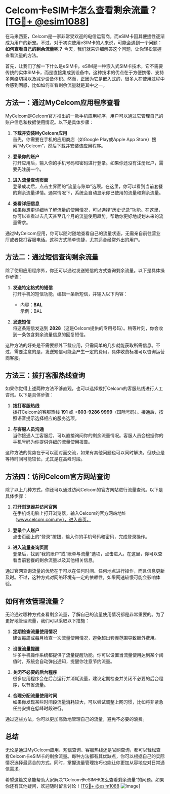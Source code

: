 # Celcom卡eSIM卡怎么查看剩余流量？[[TG💪+ @esim1088](https://t.me/s/esim1088)]

在马来西亚，Celcom是一家非常受欢迎的电信运营商，而eSIM卡因其便捷性逐渐成为用户的新宠。不过，对于初次使用eSIM卡的人来说，可能会遇到一个问题：**如何查看自己的剩余流量呢？** 今天，我们就来详细解答这个问题，让你轻松掌握查看流量的方法。

首先，让我们了解一下什么是eSIM卡。eSIM是一种嵌入式SIM卡技术，它不需要传统的实体SIM卡，而是直接集成到设备中。这种技术的优点在于方便携带、支持多网络切换以及减少设备体积。然而，正因为它是嵌入式的，很多人在使用过程中会感到困惑，比如如何查看剩余流量就是其中之一。

## 方法一：通过MyCelcom应用程序查看

MyCelcom是Celcom官方推出的一款手机应用程序，用户可以通过它管理自己的账户信息和数据使用情况。以下是具体步骤：

1. **下载并安装MyCelcom应用**  
   首先，你需要在手机的应用商店（如Google Play或Apple App Store）搜索“MyCelcom”，然后下载并安装该应用程序。

2. **登录你的账户**  
   打开应用后，输入你的手机号码和密码进行登录。如果你还没有注册账户，需要先注册一个。

3. **进入流量查询页面**  
   登录成功后，点击主界面的“流量与账单”选项。在这里，你可以看到当前套餐的剩余流量详情。通常情况下，系统会自动显示你已使用的流量和剩余流量。

4. **查看详细信息**  
   如果你想更详细地了解流量的使用情况，可以选择“历史记录”功能。在这里，你可以查看过去几天甚至几个月的流量使用趋势，帮助你更好地规划未来的流量需求。

通过MyCelcom应用，你可以随时随地查看自己的流量状态，无需亲自前往营业厅或者拨打客服电话。这种方式简单快捷，尤其适合经常外出的用户。

## 方法二：通过短信查询剩余流量

除了使用应用程序外，你还可以通过发送短信的方式查询剩余流量。以下是具体操作步骤：

1. **发送特定格式的短信**  
   打开手机的短信功能，编辑一条新短信，并输入以下内容：
   - 内容：**BAL**  
     示例：BAL  

2. **发送短信**  
   将这条短信发送到 **2828**（这是Celcom提供的专用号码）。稍等片刻，你会收到一条包含剩余流量信息的回复短信。

这种方法的好处是不需要额外下载应用，只需简单的几步就能获取所需信息。不过，需要注意的是，发送短信可能会产生一定的费用，具体收费标准可以咨询运营商客服。

## 方法三：拨打客服热线查询

如果你觉得上述两种方法不够直观，也可以选择拨打Celcom的客服热线进行人工咨询。以下是具体步骤：

1. **拨打客服热线**  
   拨打Celcom的客服热线 **191** 或 **+603-9286 9999**（国际号码）。接通后，按照语音提示选择相应的服务选项。

2. **与客服人员沟通**  
   当你接通人工客服后，可以直接询问你的剩余流量情况。客服人员会根据你的手机号码为你提供详细的流量使用报告。

这种方法的优势在于可以面对面交流，如果有其他问题也可以同时解决。但缺点是等待时间可能较长，尤其是在高峰时段。

## 方法四：访问Celcom官方网站查询

除了以上几种方式，你还可以通过访问Celcom的官方网站进行流量查询。以下是具体步骤：

1. **打开浏览器并访问官网**  
   在手机或电脑上打开浏览器，输入Celcom的官方网站地址（www.celcom.com.my），进入首页。

2. **登录个人账户**  
   点击页面上的“登录”按钮，输入你的手机号码和密码，完成登录操作。

3. **进入流量查询页面**  
   登录后，找到“我的账户”或“账单与流量”选项，点击进入。在这里，你可以查看当前套餐的剩余流量以及其他相关信息。

通过官网查询流量的优势在于可以在任何时间、任何地点进行操作，而且信息更新及时。不过，这种方式对网络环境有一定的依赖性，如果网速较慢可能会影响体验。

## 如何有效管理流量？

无论通过哪种方式查看剩余流量，了解自己的流量使用情况都是非常重要的。为了更好地管理流量，我们可以采取以下措施：

1. **定期检查流量使用情况**  
   建议每周或每月检查一次流量使用情况，避免超出套餐范围导致额外费用。

2. **设置流量提醒**  
   许多手机操作系统都提供了流量提醒功能。你可以设置当流量使用达到某个阈值时，系统会自动弹出通知，提醒你注意节约流量。

3. **关闭不必要的后台程序**  
   很多应用程序会在后台运行并消耗流量，建议定期检查并关闭不必要的后台程序，以节省流量。

4. **合理分配流量使用时间**  
   如果你发现某些时间段流量消耗较大，可以尝试调整上网习惯，比如将非紧急任务安排在低峰时段进行。

通过这些方法，你可以更加高效地管理自己的流量，避免不必要的浪费。

## 总结

无论是通过MyCelcom应用、短信查询、客服热线还是官网查询，都可以轻松查看Celcom卡eSIM卡的剩余流量。每种方法都有其优缺点，你可以根据自己的实际情况选择最适合的方式。同时，掌握流量管理技巧也能让你更加从容地应对日常通信需求。

希望这篇文章能帮助大家解决“Celcom卡eSIM卡怎么查看剩余流量”的问题。如果你还有其他疑问，欢迎随时留言讨论！[[TG💪+ @esim1088](https://t.me/s/esim1088) ![Image](https://i.postimg.cc/4NQfJmqS/Snipaste-2025-05-13-00-14-12.png)]